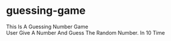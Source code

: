 # guessing-game
This Is A Guessing Number Game
<br>
User Give A Number And Guess The Random Number. In 10 Time
